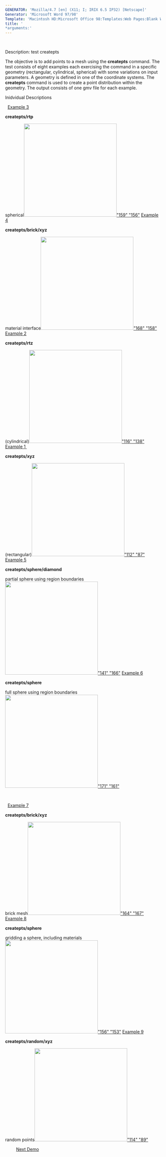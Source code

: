 ```yaml
---
GENERATOR: 'Mozilla/4.7 [en] (X11; I; IRIX 6.5 IP32) [Netscape]'
Generator: 'Microsoft Word 97/98'
Template: 'Macintosh HD:Microsoft Office 98:Templates:Web Pages:Blank Web Page'
title: '
*arguments:'
---
```


 

 Description: test createpts

  The objective is to add points to a mesh using the **createpts**
  command.
  The test consists of eight examples each exercising the command in a
  specific geometry (rectangular, cylindrical, spherical) with some
  variations on input parameters. A geometry is defined in one of the
  coordinate systems. The **createpts** command is used to create a
  point distribution within the geometry. The output consists of one
  gmv file for each example.

 Inidvidual Descriptions

 
[Example 3](description3_rtp.md)

**createpts/rtp**

spherical[<img height="300" width="300" src="/assets/images/image3tn.gif">"159"
"156"](description3_rtp.md)
[Example 4](description4_brick.md)

**createpts/brick/xyz**

material interface[<img height="300" width="300" src="/assets/images/image4tn.gif">"168"
"158"](description4_brick.md)
[Example 2](description2_rtz.md)

**createpts/rtz**

(cylindrical)[<img height="300" width="300" src="/assets/images/image2tn.gif">"116"
"138"](description2_rtz.md)
[Example 1 ](description1_xyz.md)

**createpts/xyz**

(rectangular)[<img height="300" width="300" src="/assets/images/image1tn.gif">"112"
"87"](description1_xyz.md)
[Example 5](description5_sphere.md)

**createpts/sphere/diamond**

partial sphere using region
boundaries[<img height="300" width="300" src="/assets/images/image5tn.gif">"141"
"166"](description5_sphere.md)
[Example 6](description6_sphereB.md)

**createpts/sphere**

full sphere using region boundaries[<img height="300" width="300" src="/assets/images/image6tn.gif">"171"
"161"](description6_sphereB.md)



 

 
[Example 7](description7_brickB.md)

**createpts/brick/xyz**

brick mesh[<img height="300" width="300" src="/assets/images/image7tn.gif">"164"
"167"](description7_brickB.md)
[Example 8](description8_sphereC.md)

**createpts/sphere**

gridding a sphere, including
materials[<img height="300" width="300" src="/assets/images/image8tn.gif">"156"
"153"](description8_sphereC.md)
[Example 9](description9_random.md)

**createpts/random/xyz**

random points[<img height="300" width="300" src="/assets/images/random_tn.gif">"114"
"89"](description9_random.md)

         [Next Demo](../../../demos%0A/hextotet/md/main_hextet1.md)
